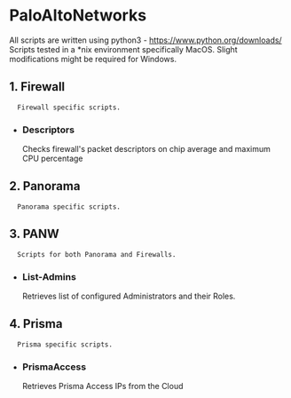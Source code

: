 # PaloAltoNetworks
All scripts are written using python3 - https://www.python.org/downloads/  
Scripts tested in a *nix environment specifically MacOS. Slight modifications might be required for Windows.

## 1. Firewall  
      Firewall specific scripts.
- ### Descriptors  
    Checks firewall's packet descriptors on chip average and maximum CPU percentage  

## 2. Panorama    
      Panorama specific scripts.

## 3. PANW 
      Scripts for both Panorama and Firewalls.
- ### List-Admins  
   Retrieves list of configured Administrators and their Roles.  
   
## 4. Prisma 
      Prisma specific scripts.
- ### PrismaAccess  
   Retrieves Prisma Access IPs from the Cloud



